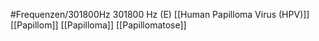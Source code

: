 #Frequenzen/301800Hz
301800 Hz (E)
[[Human Papilloma Virus (HPV)]]
[[Papillom]]
[[Papilloma]]
[[Papillomatose]]